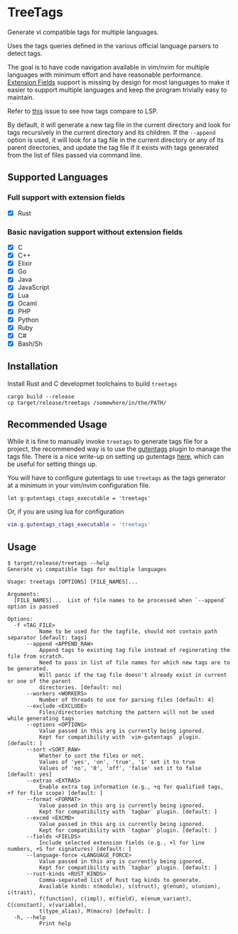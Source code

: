 # TreeTags

Generate vi compatible tags for multiple languages.

Uses the tags queries defined in the various official language parsers to detect tags.

The goal is to have code navigation available in vim/nvim for multiple languages
with minimum effort and have reasonable performance.
[Extension Fields](https://docs.ctags.io/en/latest/man/ctags.1.html#extension-fields)
support is missing by design for most languages to make it easier to support multiple languages and
keep the program trivially easy to maintain.

Refer to [this](https://github.com/jha-naman/treetags/issues/1)
issue to see how tags compare to LSP.

By default, it will generate a new tag file in the current directory and look
for tags recursively in the current directory and its children.
If the `--append` option is used, it will look for a tag file in the current
directory or any of its parent directories, and update the tag file if it exists
with tags generated from the list of files passed via command line.


## Supported Languages

### Full support with extension fields
- [x] Rust

### Basic navigation support without extension fields
- [x] C
- [x] C++
- [x] Elixir
- [x] Go
- [x] Java
- [x] JavaScript
- [x] Lua
- [x] Ocaml
- [x] PHP
- [x] Python
- [x] Ruby
- [x] C#
- [x] Bash/Sh

## Installation
Install Rust and C developmet toolchains to build `treetags`

```
cargo build --release
cp target/release/treetags /somewhere/in/the/PATH/
```

## Recommended Usage

While it is fine to manually invoke `treetags` to generate tags file for a project,
the recommended way is to use the [gutentags](https://github.com/ludovicchabant/vim-gutentags)
plugin to manage the tags file. There is a nice write-up on setting up gutentags
[here](https://www.reddit.com/r/vim/comments/d77t6j/guide_how_to_setup_ctags_with_gutentags_properly/),
which can be useful for setting things up.

You will have to configure gutentags to use `treetags` as the tags generator at
a minimum in your vim/nvim configuration file.

```vimscript
let g:gutentags_ctags_executable = 'treetags'
```

Or, if you are using lua for configuration

```lua
vim.g.gutentags_ctags_executable = 'treetags'
```

## Usage

```
$ target/release/treetags --help
Generate vi compatible tags for multiple languages

Usage: treetags [OPTIONS] [FILE_NAMES]...

Arguments:
  [FILE_NAMES]...  List of file names to be processed when `--append` option is passed

Options:
  -f <TAG_FILE>
          Name to be used for the tagfile, should not contain path separator [default: tags]
      --append <APPEND_RAW>
          Append tags to existing tag file instead of reginerating the file from scratch.
          Need to pass in list of file names for which new tags are to be generated.
          Will panic if the tag file doesn't already exist in current or one of the parent
          directories. [default: no]
      --workers <WORKERS>
          Number of threads to use for parsing files [default: 4]
      --exclude <EXCLUDE>
          Files/directories matching the pattern will not be used while generating tags
      --options <OPTIONS>
          Value passed in this arg is currently being ignored.
          Kept for compatibility with `vim-gutentags` plugin. [default: ]
      --sort <SORT_RAW>
          Whether to sort the files or not.
          Values of 'yes', 'on', 'true', '1' set it to true
          Values of 'no', '0', 'off', 'false' set it to false [default: yes]
      --extras <EXTRAS>
          Enable extra tag information (e.g., +q for qualified tags, +f for file scope) [default: ]
      --format <FORMAT>
          Value passed in this arg is currently being ignored.
          Kept for compatibility with `tagbar` plugin. [default: ]
      --excmd <EXCMD>
          Value passed in this arg is currently being ignored.
          Kept for compatibility with `tagbar` plugin. [default: ]
      --fields <FIELDS>
          Include selected extension fields (e.g., +l for line numbers, +S for signatures) [default: ]
      --language-force <LANGUAGE_FORCE>
          Value passed in this arg is currently being ignored.
          Kept for compatibility with `tagbar` plugin. [default: ]
      --rust-kinds <RUST_KINDS>
          Comma-separated list of Rust tag kinds to generate.
          Available kinds: n(module), s(struct), g(enum), u(union), i(trait),
          f(function), c(impl), m(field), e(enum_variant), C(constant), v(variable),
          t(type_alias), M(macro) [default: ]
  -h, --help
          Print help
```

